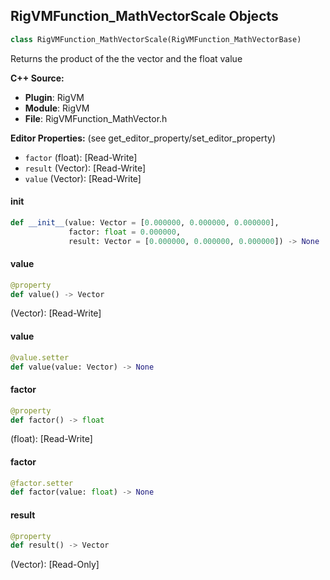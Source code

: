 ## RigVMFunction_MathVectorScale Objects

```python
class RigVMFunction_MathVectorScale(RigVMFunction_MathVectorBase)
```

Returns the product of the the vector and the float value

**C++ Source:**

- **Plugin**: RigVM
- **Module**: RigVM
- **File**: RigVMFunction_MathVector.h

**Editor Properties:** (see get_editor_property/set_editor_property)

- ``factor`` (float):  [Read-Write]
- ``result`` (Vector):  [Read-Write]
- ``value`` (Vector):  [Read-Write]

<a id="unreal.RigVMFunction_MathVectorScale.__init__"></a>

#### __init__

```python
def __init__(value: Vector = [0.000000, 0.000000, 0.000000],
             factor: float = 0.000000,
             result: Vector = [0.000000, 0.000000, 0.000000]) -> None
```

<a id="unreal.RigVMFunction_MathVectorScale.value"></a>

#### value

```python
@property
def value() -> Vector
```

(Vector):  [Read-Write]

<a id="unreal.RigVMFunction_MathVectorScale.value"></a>

#### value

```python
@value.setter
def value(value: Vector) -> None
```

<a id="unreal.RigVMFunction_MathVectorScale.factor"></a>

#### factor

```python
@property
def factor() -> float
```

(float):  [Read-Write]

<a id="unreal.RigVMFunction_MathVectorScale.factor"></a>

#### factor

```python
@factor.setter
def factor(value: float) -> None
```

<a id="unreal.RigVMFunction_MathVectorScale.result"></a>

#### result

```python
@property
def result() -> Vector
```

(Vector):  [Read-Only]

<a id="unreal.RigUnit_MathVectorScale"></a>